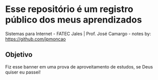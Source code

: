 # Esse repositório é um registro público dos meus aprendizados
Sistemas para Internet - FATEC Jales | Prof. José Camargo -
notes by: https://github.com/jpmoncao

## Objetivo
Fiz esse banner em uma prova de aproveitamento de estudos, se Deus quiser eu passei!